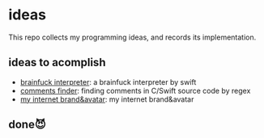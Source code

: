 # ideas
This repo collects my programming ideas, and records its implementation.
## ideas to acomplish
- [brainfuck interpreter](https://github.com/ameerkat81/ideas/issues/1): a brainfuck interpreter by swift
- [comments finder](https://github.com/ameerkat81/ideas/issues/2): finding comments in C/Swift source code by regex
- [my internet brand&avatar](https://github.com/ameerkat81/ideas/issues/3): my internet brand&avatar
## done😈
